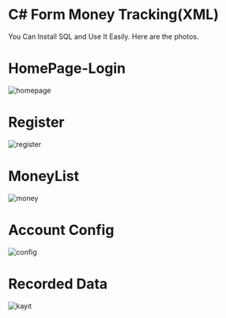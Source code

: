  # C# Form Money Tracking(XML)

You Can Install SQL and Use It Easily.
Here are the photos.

# HomePage-Login
![homepage](https://user-images.githubusercontent.com/57568399/222915421-b21d0091-07c2-4554-b1a3-3cfc3b588062.png)

# Register
![register](https://user-images.githubusercontent.com/57568399/222915458-185e2bba-a1b3-475a-8f89-4946b3c3ef64.png)

# MoneyList
![money](https://user-images.githubusercontent.com/57568399/222915473-ba616ca5-3981-4c90-bb29-7268248b7934.png)

# Account Config
![config](https://user-images.githubusercontent.com/57568399/222915498-3d0e38c8-aa17-4ea4-a550-3ad91e3fbc4b.png)

# Recorded Data
![kayıt](https://user-images.githubusercontent.com/57568399/222915517-8d6d1113-3dc0-44d9-afc8-82e9d59b16fb.png)
